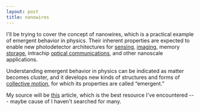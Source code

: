 ```yaml
---
layout: post
title: nanowires
---
```


I'll be trying to cover the concept of nanowires, which is a practical example of emergent behavior in physics. Their inherent properties are expected to enable new photodetector architectures for [sensing][1], [imaging][2], memory [storage][3], intrachip [optical communications][4], and other nanoscale applications.

Understanding emergent behavior in physics can be indicated as matter becomes cluster, and it develops new kinds of structures and forms of [collective motion][motion], for which its properties are called “emergent.”

My source will be [this][this] article, which is the best resource I've encountered --- maybe cause of I haven't searched for many.













[1]: https://scholar.google.com.tr/scholar?q=nanowires+in+sensing&hl=tr&as_sdt=0&as_vis=1&oi=scholart
[2]: https://scholar.google.com.tr/scholar?hl=tr&as_sdt=0%2C5&as_vis=1&q=nanowires+in+imaging&btnG=
[3]: https://scholar.google.com.tr/scholar?hl=tr&as_sdt=0%2C5&as_vis=1&q=nanowires+memory+storage&btnG=
[4]: https://scholar.google.com.tr/scholar?hl=tr&as_sdt=0%2C5&as_vis=1&q=nanowires+optical+communication&btnG=&oq=nanowires+optical+commi
[motion]: https://en.wikipedia.org/wiki/Collective_motion
[this]: https://www.nature.com/articles/s41567-020-0969-7